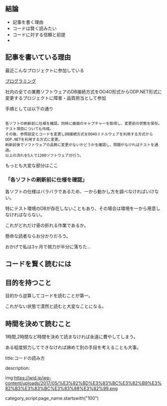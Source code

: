 

## 結論

- 記事を書く理由
- コードは賢く読みたい
- コードに対する信頼と前提
- 


## 記事を書いている理由

最近こんなプロジェクトに参加している

<a href="/career/3001oo4o.html">
プログラミング
</a>

社内の全ての業務ソフトウェアのDB接続方式をOO4O形式からODP.NET形式に変更するプロジェクトに障害・品質担当として参加

手順としては以下の通り

<pre><code>
各ソフトの刷新前に仕様を確認。同時に画面のキャプチャーを取得し、変更前の状態を保存。テスト項目についても作成。
その後、参照設定とコードを変更しDB接続方式をOO4Oミドルウェアを利用する方式からODP.NETを利用する方式に変更。
刷新前後でソフトウェアの品質に変更がないかどうかを確認し、問題がなければテストを通過。
以上の流れを5人で1200ソフトウェア分行う。
</code></pre>

もっとも大変な部分はここ


### 「各ソフトの刷新前に仕様を確認」

各ソフトの仕様はバラバラであるため、一から動かし方を調べなければいけない。

特にテスト環境のDBが存在しないこともあり、その場合は環境を一から用意しなければならない。

これがどれだけ骨の折れる作業であるか。

懸命な読者ならお分かりだろう。

おかげで私は3ヶ月で視力が半分に落ちた...


## コードを賢く読むには

## 目的を持つこと

目的から逆算してコードを読むことが第一。

これがない状態で漠然と読むと大変なことになる。

## 時間を決めて読むこと

1時間,2時間など時間を決めて読まなければ永遠に費やしてしまう。

ある程度努力してできなければ諦めて別の手段を考えることも大事。













title:コードの読み方

description:

img:https://wid.jp/wp-content/uploads/2017/05/%E3%82%BD%E3%83%BC%E3%82%B9%E3%82%B3%E3%83%BC%E3%83%88%E3%82%99.png

category_script:page_name.startswith("100")
























